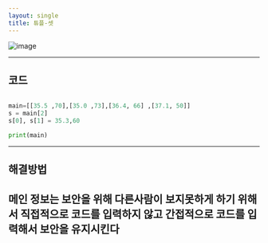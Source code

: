 ```yaml
---
layout: single
title: 튜플-셋
---
```


![image](https://user-images.githubusercontent.com/80248096/112445162-2f1b6c00-8d92-11eb-89ac-6eca3cdebc63.png)

---

## 코드 
~~~python

main=[[35.5 ,70],[35.0 ,73],[36.4, 66] ,[37.1, 50]]
s = main[2]
s[0], s[1] = 35.3,60

print(main)

~~~

---
## 해결방법
메인 정보는 보안을 위해 다른사람이 보지못하게
하기 위해서 직접적으로 코드를 입력하지 않고
간접적으로 코드를 입력해서 보안을 유지시킨다
---
